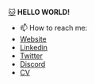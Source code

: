 [:cat:]("#" ":cat:") **HELLO WORLD!**


- 📫 How to reach me: 
- <a href="https://kyleoutlaw.io">Website</a>
- <a href="https://www.linkedin.com/in/koutlaw/">Linkedin</a>
- <a href="https://twitter.com/_kyleOutlaw">Twitter</a>
- <a href="http://discord.com/users/desperad0">Discord</a>
- <a href="https://github.com/koutlaw/koutlaw/blob/main/CV.md">CV</a>



